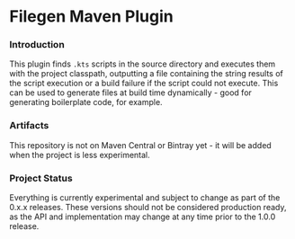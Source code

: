 # Filegen Maven Plugin

### Introduction

This plugin finds `.kts` scripts in the source directory and executes them with the project classpath, outputting a 
file containing the string results of the script execution or a build failure if the script could not execute. This
can be used to generate files at build time dynamically - good for generating boilerplate code, for example.


### Artifacts

This repository is not on Maven Central or Bintray yet - it will be added when the project is less experimental.


### Project Status

Everything is currently experimental and subject to change as part of the 0.x.x releases. These versions should not 
be considered production ready, as the API and implementation may change at any time prior to the 1.0.0 release.
